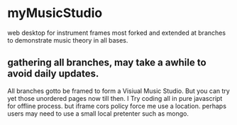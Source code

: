 # myMusicStudio
web desktop for instrument frames most forked and extended at branches to demonstrate music theory in all bases.

## gathering all branches, may take a awhile to avoid daily updates.
All branches gotto be framed to form a Visiual Music Studio.
But you can try yet those unordered pages now till then.
I Try coding all in pure javascript for offline process. but iframe cors policy force me use a location.
perhaps users may need to use a small local pretenter such as mongo.
